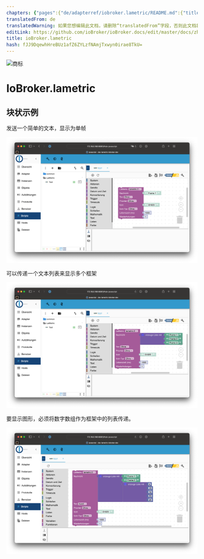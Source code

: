 ```yaml
---
chapters: {"pages":{"de/adapterref/iobroker.lametric/README.md":{"title":{"de":"ioBroker.lametric"},"content":"de/adapterref/iobroker.lametric/README.md"},"de/adapterref/iobroker.lametric/apps.md":{"title":{"de":"ioBroker.lametric"},"content":"de/adapterref/iobroker.lametric/apps.md"},"de/adapterref/iobroker.lametric/my-data-diy.md":{"title":{"de":"ioBroker.lametric"},"content":"de/adapterref/iobroker.lametric/my-data-diy.md"},"de/adapterref/iobroker.lametric/notifications.md":{"title":{"de":"ioBroker.lametric"},"content":"de/adapterref/iobroker.lametric/notifications.md"},"de/adapterref/iobroker.lametric/blockly.md":{"title":{"de":"ioBroker.lametric"},"content":"de/adapterref/iobroker.lametric/blockly.md"}}}
translatedFrom: de
translatedWarning: 如果您想编辑此文档，请删除“translatedFrom”字段，否则此文档将再次自动翻译
editLink: https://github.com/ioBroker/ioBroker.docs/edit/master/docs/zh-cn/adapterref/iobroker.lametric/blockly.md
title: ioBroker.lametric
hash: fJJ9DqewhHreBUz1afZ6ZYLzfNAmjTxwyn0irae8TkU=
---
```

![商标](../../../de/adapterref/iobroker.lametric/../../admin/lametric.png)

# IoBroker.lametric
## 块状示例
发送一个简单的文本，显示为单帧

![单帧](../../../de/adapterref/iobroker.lametric/./blockly1.png)

可以传递一个文本列表来显示多个框架

![多帧](../../../de/adapterref/iobroker.lametric/./blockly2.png)

要显示图形，必须将数字数组作为框架中的列表传递。

![图表数据框](../../../de/adapterref/iobroker.lametric/./blockly3.png)